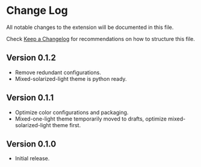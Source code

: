 # Change Log

All notable changes to the extension will be documented in this file.

Check [Keep a Changelog](http://keepachangelog.com/) for recommendations on how to structure this file.

## Version 0.1.2

- Remove redundant configurations.
- Mixed-solarized-light theme is python ready.

## Version 0.1.1

- Optimize color configurations and packaging.
- Mixed-one-light theme temporarily moved to drafts, optimize mixed-solarized-light theme first.

## Version 0.1.0

- Initial release.
